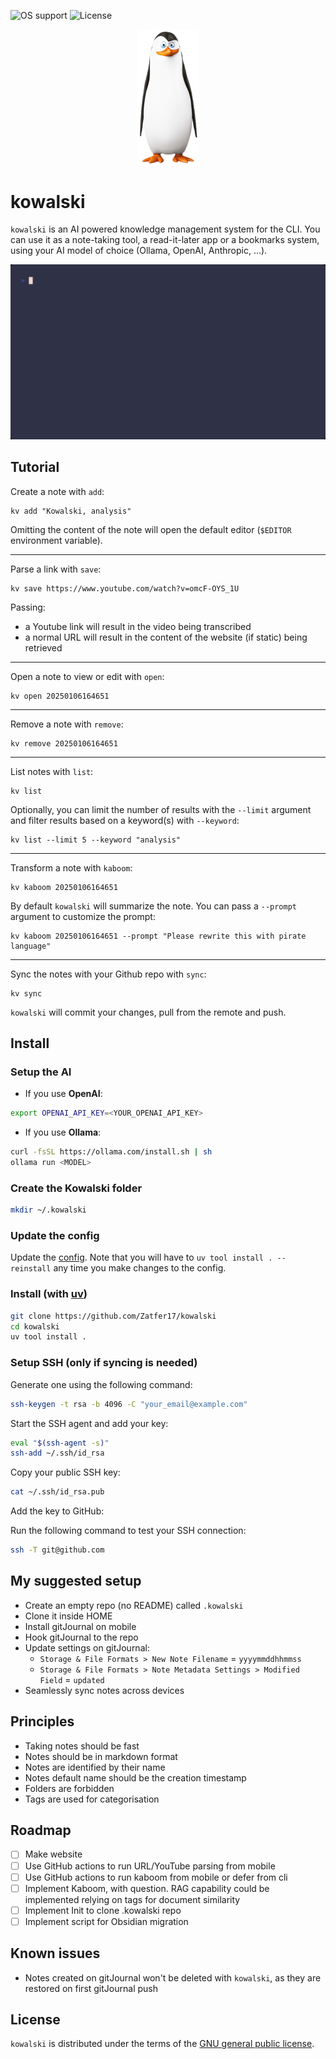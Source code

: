 ![OS support](https://img.shields.io/badge/OS-macOS%20Linux%20Windows-green)
![License](https://img.shields.io/badge/License-GPL%20v3-blue)

<p align="center">
  <img src="assets/pictures/kowalski.png"  width="100" align="center"/>
</p>

# kowalski

`kowalski` is an AI powered knowledge management system for the CLI. You can use it as a note-taking tool, a read-it-later app or a bookmarks system, using your AI model of choice (Ollama, OpenAI, Anthropic, ...).

![kowalski-demo](assets/pictures/demo.gif)

## Tutorial

Create a note with `add`:
```
kv add "Kowalski, analysis"
```
Omitting the content of the note will open the default editor (`$EDITOR` environment variable).

---

Parse a link with `save`:
```
kv save https://www.youtube.com/watch?v=omcF-OYS_1U
```
Passing:
- a Youtube link will result in the video being transcribed
- a normal URL will result in the content of the website (if static) being retrieved

---

Open a note to view or edit with `open`:
```
kv open 20250106164651
```

---

Remove a note with `remove`:
```
kv remove 20250106164651
```

---

List notes with `list`:
```
kv list
```
Optionally, you can limit the number of results with the `--limit` argument and filter results based on a keyword(s) with `--keyword`:
```
kv list --limit 5 --keyword "analysis"
```

---

Transform a note with `kaboom`:
```
kv kaboom 20250106164651
```
By default `kowalski` will summarize the note. You can pass a `--prompt` argument to customize the prompt:
```
kv kaboom 20250106164651 --prompt "Please rewrite this with pirate language"
```

---

Sync the notes with your Github repo with `sync`:
```
kv sync
```
`kowalski` will commit your changes, pull from the remote and push.

## Install

### Setup the AI

- If you use **OpenAI**:

```bash
export OPENAI_API_KEY=<YOUR_OPENAI_API_KEY>
```

- If you use **Ollama**:

```bash
curl -fsSL https://ollama.com/install.sh | sh
ollama run <MODEL>
```

### Create the Kowalski folder

```bash
mkdir ~/.kowalski
```

### Update the config

Update the [config](src/kowalski/internal/config.py). Note that you will have to `uv tool install . --reinstall` any time you make changes to the config.


### Install (with [uv](https://docs.astral.sh/uv/getting-started/installation/))

```bash
git clone https://github.com/Zatfer17/kowalski
cd kowalski
uv tool install .
```

### Setup SSH (only if syncing is needed)

Generate one using the following command:

```bash
ssh-keygen -t rsa -b 4096 -C "your_email@example.com"
```

Start the SSH agent and add your key:

```bash
eval "$(ssh-agent -s)"
ssh-add ~/.ssh/id_rsa
```

Copy your public SSH key:

```bash
cat ~/.ssh/id_rsa.pub
```
Add the key to GitHub:

Run the following command to test your SSH connection:

```bash
ssh -T git@github.com
```

## My suggested setup
- Create an empty repo (no README) called `.kowalski`
- Clone it inside HOME
- Install gitJournal on mobile
- Hook gitJournal to the repo
- Update settings on gitJournal:
  - `Storage & File Formats > New Note Filename` = `yyyymmddhhmmss`
  - `Storage & File Formats > Note Metadata Settings > Modified Field` = `updated`
- Seamlessly sync notes across devices

## Principles
- Taking notes should be fast
- Notes should be in markdown format
- Notes are identified by their name
- Notes default name should be the creation timestamp
- Folders are forbidden
- Tags are used for categorisation

## Roadmap
- [ ] Make website
- [ ] Use GitHub actions to run URL/YouTube parsing from mobile
- [ ] Use GitHub actions to run kaboom from mobile or defer from cli
- [ ] Implement Kaboom, with question. RAG capability could be implemented relying on tags for document similarity
- [ ] Implement Init to clone .kowalski repo
- [ ] Implement script for Obsidian migration

## Known issues

- Notes created on gitJournal won't be deleted with `kowalski`, as they are restored on first gitJournal push

## License

`kowalski` is distributed under the terms of the [GNU general public license](https://www.gnu.org/licenses/gpl-3.0.html).
